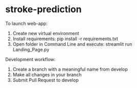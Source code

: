 # stroke-prediction

To launch web-app:

1. Create new virtual environment
2. Install requirements: pip install -r requirements.txt
3. Open folder in Command Line and execute: streamlit run Landing_Page.py

Development workflow:

1. Create a branch with a meaningful name from develop
2. Make all changes in your branch
3. Submit Pull Request to develop
